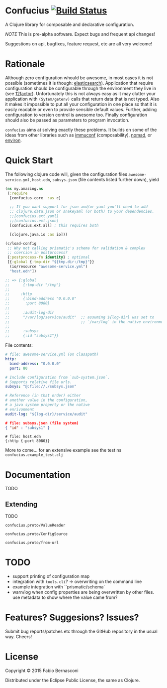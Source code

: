 # Confucius [![Build Status][badge]][build]

A Clojure library for composable and declarative configuration.

*NOTE* This is pre-alpha software. Expect bugs and frequent api changes!

Suggestions on api, bugfixes, feature request, etc are all very welcome!


# Rationale

Although zero configuration whould be awesome, in most cases it is not possible (sometimes
it is though: [elasticsearch][elasticsearch]). Application that require configuration
should be configurable through the environment they live in (see [12factor][12factor]).
Unfortunately this is not always easy as it may clutter your application with `(Sytem/getenv)`
calls that return data that is not typed. Also it makes it impossible to put all your
configuration in one place so that it is easily readable  or even to provide
sensible default values. Further, adding configuration to version control is awesome too.
Finally configuration should also be passed as parameters to program invocation.

`confucius` aims at solving exactly these problems. It builds on some of the ideas from
other libraries such as [immuconf][immuconf] (composability), [nomad][nomad],
or [environ][environ].


# Quick Start

The following clojure code will, given the configuration files
`awesome-service.yml`, `host.edn`, `subsys.json` (file contents
listed further down), yield

```clojure
(ns my.amazing.ns
 (:require
  [confucius.core  :as c]

  ;; If you want support for json and/or yaml you'll need to add
  ;; clojure.data.json or snakeyaml (or both) to your dependencies.
  ;;[confucius.ext.yaml]
  ;;[confucius.ext.json]
  [confucius.ext.all] ; this requires both

  [clojure.java.io :as io]))

(c/load-config
 ;; Why not calling prismatic's schema for validation & complex
 ;; coercion in postprocess?
 {:postprocess-fn identity} ; optional
 [{:global {:tmp-dir "${tmp.dir:/tmp}"}}
  (io/resource "awesome-service.yml")
  "host.edn"])

;; => {:global
;;      {:tmp-dir "/tmp"}
;;
;;     :http
;;      {:bind-address "0.0.0.0"
;;       :port 8080}
;;
;;      :audit-log-dir
;;      "/var/log/service/audit"  ;; assuming ${log-dir} was set to
;;                                ;; `/var/log` in the native environment
;;
;;      :subsys
;;      {:id "subsys1"}}
```

File contents:

```yaml
# file: awesome-service.yml (on classpath)
http:
  bind-address: "0.0.0.0"
  port: 80

# Include configuration from `sub-system.json`.
# Supports relative file urls.
subsys: "@:file://./subsys.json"

# Reference (in that order) either
# another value in the configuration,
# a java system property or the native
# enrivonment
audit-log: "${log-dir}/service/audit"
```

```json
# file: subsys.json (file system)
{ "id" : "subsys1" }
```

```edn
# file: host.edn
{:http {:port 8080}}
```

More to come... for an extensive example see the test ns
`confucius.example_test.clj`


# Documentation

TODO


## Extending

TODO

`confucius.proto/ValueReader`

`confucius.proto/ConfigSource`

`confucius.proto/from-url`

# TODO

* support printing of configuration map
* integration with `tools.cli`? -> overwriting on the command line
* example integration with ``prismatic/schema`
* warn/log when config properties are being overwritten by
  other files. use metadata to show where the value came from?


# Features? Suggesions? Issues?

Submit bug reports/patches etc through the GitHub repository
in the usual way. Cheers!

# License

Copyright © 2015 Fabio Bernasconi

Distributed under the Eclipse Public License, the same as Clojure.

[badge]: https://travis-ci.org/instilled/confucius.svg?branch=master
[build]: https://travis-ci.org/instilled/confucius
[12factor]: http://12factor.net/config
[elasticsearch]: https://www.elastic.co/
[immuconf]: https://github.com/levand/immuconf
[nomad]: https://github.com/jarohen/nomad
[environ]: https://github.com/weavejester/environ
[schema]: https://github.com/Prismatic/schema
